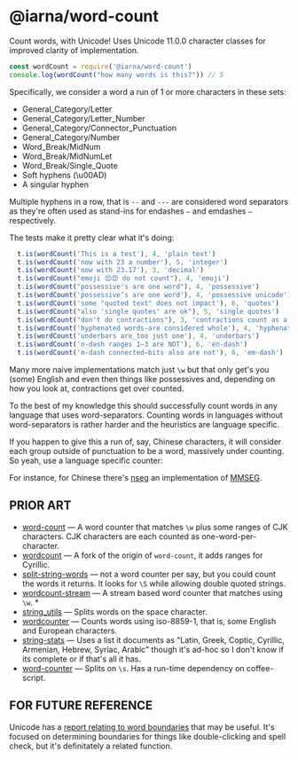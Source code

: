 # @iarna/word-count

Count words, with Unicode!  Uses Unicode 11.0.0 character classes for improved
clarity of implementation.

```js
const wordCount = require('@iarna/word-count')
console.log(wordCount("how many words is this?")) // 5
```

Specifically, we consider a word a run of 1 or more characters in these sets:

* General_Category/Letter
* General_Category/Letter_Number
* General_Category/Connector_Punctuation
* General_Category/Number
* Word_Break/MidNum
* Word_Break/MidNumLet
* Word_Break/Single_Quote
* Soft hyphens (\u00AD)
* A singular hyphen

Multiple hyphens in a row, that is `--` and `---` are considered word
separators as they're often used as stand-ins for endashes `–` and emdashes
`—` respectively.

The tests make it pretty clear what it's doing:

```js
  t.is(wordCount('This is a test'), 4, 'plain text')
  t.is(wordCount('now with 23 a number'), 5, 'integer')
  t.is(wordCount('now with 23.17'), 3, 'decimal')
  t.is(wordCount("emoji 😍😍 do not count"), 4, 'emoji')
  t.is(wordCount("possessive's are one word"), 4, 'possessive')
  t.is(wordCount('possessive’s are one word'), 4, 'possessive unicode')
  t.is(wordCount('some "quoted text" does not impact'), 6, 'quotes')
  t.is(wordCount("also 'single quotes' are ok"), 5, 'single quotes')
  t.is(wordCount("don't do contractions"), 3, 'contractions count as a single word')
  t.is(wordCount('hyphenated words-are considered whole'), 4, 'hyphenated words')
  t.is(wordCount('underbars are_too just one'), 4, 'underbars')
  t.is(wordCount('n-dash ranges 1–3 are NOT'), 6, 'en-dash')
  t.is(wordCount('m-dash connected—bits also are not'), 6, 'em-dash')
```

Many more naive implementations match just `\w` but that only get's you
(some) English and even then things like possessives and, depending on how
you look at, contractions get over counted.

To the best of my knowledge this should successfully count words in any
language that uses word-separators.  Counting words in languages without
word-separators is rather harder and the heuristics are language specific. 

If you happen to give this a run of, say, Chinese characters, it will
consider each group outside of punctuation to be a word, massively
under counting.  So yeah, use a language specific counter:

For instance, for Chinese there's
[nseg](https://www.npmjs.com/package/nseg) an implementation of
[MMSEG](http://technology.chtsai.org/mmseg/).

## PRIOR ART

* [word-count](https://www.npmjs.com/package/word-count) — A word counter
  that matches `\w` plus some ranges of CJK characters. CJK characters
  are each counted as one-word-per-character.
* [wordcount](https://www.npmjs.com/package/wordcount) — A fork of the
  origin of `word-count`, it adds ranges for Cyrillic.
* [split-string-words](https://www.npmjs.com/package/split-string-words) —
  not a word counter per say, but you could count the words it returns.  It
  looks for `\S` while allowing double quoted strings.
* [wordcount-stream](https://www.npmjs.com/package/wordcount-stream) —
  A stream based word counter that matches using `\w`.  *
* [string_utils](https://www.npmjs.com/package/string_utils) — Splits words on
  the space character.
* [wordcounter](https://www.npmjs.com/package/wordcounter) — Counts words using
  iso-8859-1, that is, some English and European characters.
* [string-stats](https://www.npmjs.com/package/string-stats) — Uses a list
  it documents as "Latin, Greek, Coptic, Cyrillic, Armenian, Hebrew, Syriac,
  Arabic" though it's ad-hoc so I don't know if its complete or if that's
  all it has.
* [word-counter](https://www.npmjs.com/package/word-counter) — Splits on
  `\s`.  Has a run-time dependency on coffee-script.

## FOR FUTURE REFERENCE

Unicode has a [report relating to word
boundaries](http://unicode.org/reports/tr29/#Word_Boundaries) that may be
useful.  It's focused on determining boundaries for things like
double-clicking and spell check, but it's definitately a related function.
